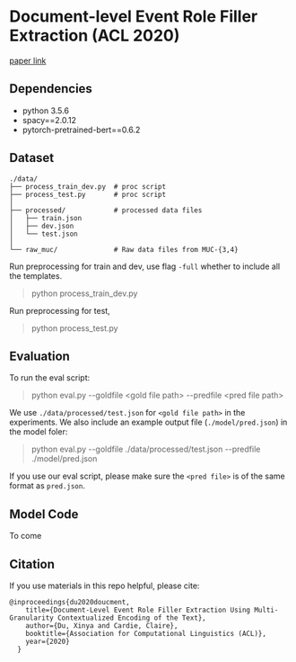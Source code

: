 # Document-level Event Role Filler Extraction (ACL 2020)
[paper link](https://www.aclweb.org/anthology/2020.acl-main.714.pdf)

## Dependencies

* python 3.5.6
* spacy==2.0.12
* pytorch-pretrained-bert==0.6.2


## Dataset

    ./data/
	├── process_train_dev.py  # proc script
	├── process_test.py       # proc script
	│ 
	├── processed/            # processed data files
	│   ├── train.json 
	│   ├── dev.json       
	│   └── test.json           
	│ 
	└── raw_muc/              # Raw data files from MUC-{3,4}

Run preprocessing for train and dev, use flag `-full` whether to include all the templates.
> python process\_train\_dev.py 

Run preprocessing for test,
> python process\_test.py

## Evaluation

To run the eval script:

> python eval.py --goldfile \<gold file path> --predfile \<pred file path>

We use `./data/processed/test.json` for `<gold file path>` in the experiments. We also include an example output file (`./model/pred.json`) in the model foler:

> python eval.py --goldfile ./data/processed/test.json --predfile ./model/pred.json

If you use our eval script, please make sure the `<pred file>` is of the same format as `pred.json`.

## Model Code

To come


## Citation
If you use materials in this repo helpful, please cite:

```
@inproceedings{du2020doucment,
    title={Document-Level Event Role Filler Extraction Using Multi-Granularity Contextualized Encoding of the Text},
    author={Du, Xinya and Cardie, Claire},
    booktitle={Association for Computational Linguistics (ACL)},
    year={2020}
  }
```
